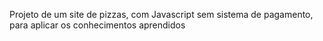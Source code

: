 Projeto de um site de pizzas, com Javascript sem sistema de pagamento, para aplicar os conhecimentos aprendidos